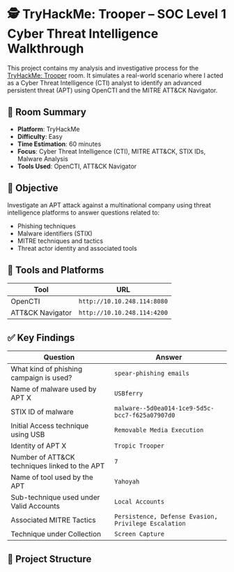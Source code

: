 # 🕵️ TryHackMe: Trooper – SOC Level 1 Cyber Threat Intelligence Walkthrough

This project contains my analysis and investigative process for the [TryHackMe: Trooper](https://tryhackme.com/room/trooper) room. It simulates a real-world scenario where I acted as a Cyber Threat Intelligence (CTI) analyst to identify an advanced persistent threat (APT) using OpenCTI and the MITRE ATT&CK Navigator.

## 🧠 Room Summary

- **Platform**: TryHackMe  
- **Difficulty**: Easy  
- **Time Estimation**: 60 minutes  
- **Focus**: Cyber Threat Intelligence (CTI), MITRE ATT&CK, STIX IDs, Malware Analysis  
- **Tools Used**: OpenCTI, ATT&CK Navigator

## 🎯 Objective

Investigate an APT attack against a multinational company using threat intelligence platforms to answer questions related to:

- Phishing techniques
- Malware identifiers (STIX)
- MITRE techniques and tactics
- Threat actor identity and associated tools

## 🔧 Tools and Platforms

| Tool              | URL                          |
|-------------------|------------------------------|
| OpenCTI           | `http://10.10.248.114:8080`  |
| ATT&CK Navigator  | `http://10.10.248.114:4200`  |

## ✅ Key Findings

| Question                                              | Answer                                |
|-------------------------------------------------------|----------------------------------------|
| What kind of phishing campaign is used?              | `spear-phishing emails`               |
| Name of malware used by APT X                         | `USBferry`                             |
| STIX ID of malware                                    | `malware--5d0ea014-1ce9-5d5c-bcc7-f625a07907d0` |
| Initial Access technique using USB                    | `Removable Media Execution`            |
| Identity of APT X                                     | `Tropic Trooper`                       |
| Number of ATT&CK techniques linked to the APT         | `7`                                    |
| Name of tool used by the APT                          | `Yahoyah`                              |
| Sub-technique used under Valid Accounts               | `Local Accounts`                       |
| Associated MITRE Tactics                              | `Persistence, Defense Evasion, Privilege Escalation` |
| Technique under Collection                            | `Screen Capture`                       |

## 📁 Project Structure


